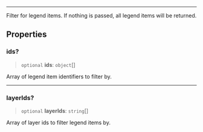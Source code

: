 ***

Filter for legend items. If nothing is passed, all legend items will be returned.

## Properties

### ids?

> `optional` **ids**: `object`\[]

Array of legend item identifiers to filter by.

***

### layerIds?

> `optional` **layerIds**: `string`\[]

Array of layer ids to filter legend items by.
